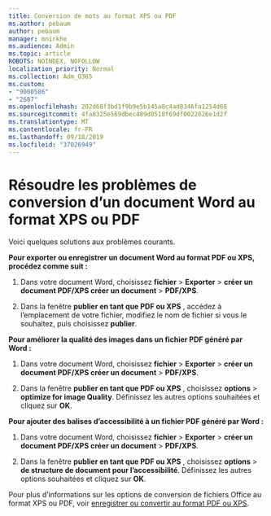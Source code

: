 ```yaml
---
title: Conversion de mots au format XPS ou PDF
ms.author: pebaum
author: pebaum
manager: mnirkhe
ms.audience: Admin
ms.topic: article
ROBOTS: NOINDEX, NOFOLLOW
localization_priority: Normal
ms.collection: Adm_O365
ms.custom:
- "9000586"
- "2687"
ms.openlocfilehash: 202d68f3bd1f9b9e5b145a8c4ad8346fa1254d68
ms.sourcegitcommit: 4fa8325e569dbec489d0518f69df0022626e1d2f
ms.translationtype: MT
ms.contentlocale: fr-FR
ms.lasthandoff: 09/18/2019
ms.locfileid: "37026949"
---
```

# <a name="resolve-issues-converting-a-word-document-to-xps-or-pdf"></a>Résoudre les problèmes de conversion d’un document Word au format XPS ou PDF

Voici quelques solutions aux problèmes courants. 

**Pour exporter ou enregistrer un document Word au format PDF ou XPS, procédez comme suit :**

1. Dans votre document Word, choisissez **fichier** > **Exporter** > **créer un document PDF/XPS créer un document** > **PDF/XPS**.

2. Dans la fenêtre **publier en tant que PDF ou XPS** , accédez à l’emplacement de votre fichier, modifiez le nom de fichier si vous le souhaitez, puis choisissez **publier**.

**Pour améliorer la qualité des images dans un fichier PDF généré par Word :**

1. Dans votre document Word, choisissez **fichier** > **Exporter** > **créer un document PDF/XPS créer un document** > **PDF/XPS**.

2. Dans la fenêtre **publier en tant que PDF ou XPS** , choisissez **options** > **optimize for image Quality**. Définissez les autres options souhaitées et cliquez sur **OK**. 

**Pour ajouter des balises d’accessibilité à un fichier PDF généré par Word :**
 
1. Dans votre document Word, choisissez **fichier** > **Exporter** > **créer un document PDF/XPS créer un document** > **PDF/XPS**.

2. Dans la fenêtre **publier en tant que PDF ou XPS** , choisissez **options** > **de structure de document pour l’accessibilité**. Définissez les autres options souhaitées et cliquez sur **OK**.

Pour plus d’informations sur les options de conversion de fichiers Office au format XPS ou PDF, voir [enregistrer ou convertir au format PDF ou XPS](https://support.office.com/article/d85416c5-7d77-4fd6-a216-6f4bf7c7c110).